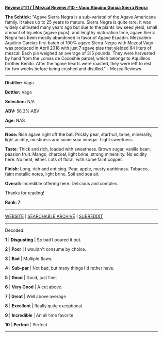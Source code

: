 
[**Review #1117 | Mezcal Review #10 - Vago Alquino Garcia Sierra Negra**]( https://t8ke.review/review-1117-vago-alquino-garcia-sierra-negra/)

**The Schtick:** "Agave Sierra Negra is a sub-varietal of the Agave Americana family. It takes up to 25 years to mature. Sierra Negra is quite rare. It was widely cultivated many years ago but due to the plants low seed yield, small amount of hijuelos (agave pups), and lengthy maturation time, agave Sierra Negra has been mostly abandoned in favor of Agave Espadin. Mezcalero Aquilino Garcias first batch of 100% agave Sierra Negra with Mezcal Vago was produced in April 2018 with just 7 agave pias that yielded 84 liters of mezcal. Each pia weighed an average of 315 pounds. They were harvested by hand from the Lomas de Cocoshle parcel, which belongs to Aquilinos brother Benito. After the agave hearts were roasted, they were left to rest for two weeks before being crushed and distilled." - MezcalReviews

-----

**Distiller:** Vago

**Bottler:** Vago

**Selection:** N/A

**ABV:** 58.3% ABV

**Age:** NAS 

-----

**Nose:**  Rich agave right off the bat. Prickly pear, starfruit, brine, minerality, light acidity, mustiness and some sour vinegar. Light sweetness.

**Taste:** Thick and rich, loaded with sweetness. Brown sugar, vanilla bean, passion fruit. Mango, charcoal, light brine, strong minerality. No acidity here. No heat, either. Lots of floral, with some faint copper. 

**Finish:** Long, rich and enticing. Pear, apple, musty earthiness. Tobacco, faint metallic notes, light brine. Soil and sea air. 

**Overall:** Incredible offering here. Delicious and complex. 

Thanks for reading!

**Rank: 7**



-----

[WEBSITE](https://t8ke.review) | [SEARCHABLE ARCHIVE](https://t8ke.review/review-archive/) | [SUBREDDIT](https://reddit.com/r/t8kereviews)

-----

Decoded:

**1** | **Disgusting** | So bad I poured it out.

**2** | **Poor** | I wouldn't consume by choice.

**3** | **Bad** | Multiple flaws.

**4** | **Sub-par** | Not bad, but many things I'd rather have.

**5** | **Good** | Good, just fine.

**6** | **Very Good** | A cut above.

**7** | **Great** | Well above average

**8** | **Excellent** | Really quite exceptional.

**9** | **Incredible** | An all time favorite

**10** | **Perfect** | Perfect

----

